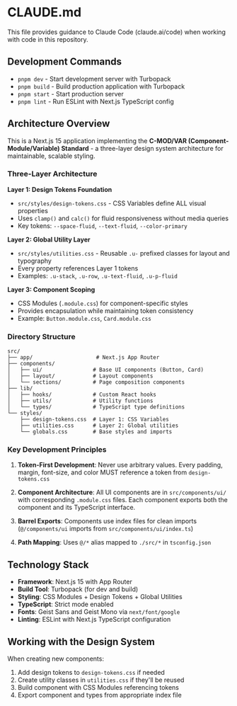 # CLAUDE.md

This file provides guidance to Claude Code (claude.ai/code) when working with code in this repository.

## Development Commands

- `pnpm dev` - Start development server with Turbopack
- `pnpm build` - Build production application with Turbopack
- `pnpm start` - Start production server
- `pnpm lint` - Run ESLint with Next.js TypeScript config

## Architecture Overview

This is a Next.js 15 application implementing the **C-MOD/VAR (Component-Module/Variable) Standard** - a three-layer design system architecture for maintainable, scalable styling.

### Three-Layer Architecture

**Layer 1: Design Tokens Foundation**
- `src/styles/design-tokens.css` - CSS Variables define ALL visual properties
- Uses `clamp()` and `calc()` for fluid responsiveness without media queries
- Key tokens: `--space-fluid`, `--text-fluid`, `--color-primary`

**Layer 2: Global Utility Layer**
- `src/styles/utilities.css` - Reusable `.u-` prefixed classes for layout and typography
- Every property references Layer 1 tokens
- Examples: `.u-stack`, `.u-row`, `.u-text-fluid`, `.u-p-fluid`

**Layer 3: Component Scoping**
- CSS Modules (`.module.css`) for component-specific styles
- Provides encapsulation while maintaining token consistency
- Example: `Button.module.css`, `Card.module.css`

### Directory Structure

```
src/
├── app/                    # Next.js App Router
├── components/
│   ├── ui/                # Base UI components (Button, Card)
│   ├── layout/            # Layout components
│   └── sections/          # Page composition components
├── lib/
│   ├── hooks/             # Custom React hooks
│   ├── utils/             # Utility functions
│   └── types/             # TypeScript type definitions
└── styles/
    ├── design-tokens.css  # Layer 1: CSS Variables
    ├── utilities.css      # Layer 2: Global utilities
    └── globals.css        # Base styles and imports
```

### Key Development Principles

1. **Token-First Development**: Never use arbitrary values. Every padding, margin, font-size, and color MUST reference a token from `design-tokens.css`

2. **Component Architecture**: All UI components are in `src/components/ui/` with corresponding `.module.css` files. Each component exports both the component and its TypeScript interface.

3. **Barrel Exports**: Components use index files for clean imports (`@/components/ui` imports from `src/components/ui/index.ts`)

4. **Path Mapping**: Uses `@/*` alias mapped to `./src/*` in `tsconfig.json`

## Technology Stack

- **Framework**: Next.js 15 with App Router
- **Build Tool**: Turbopack (for dev and build)
- **Styling**: CSS Modules + Design Tokens + Global Utilities
- **TypeScript**: Strict mode enabled
- **Fonts**: Geist Sans and Geist Mono via `next/font/google`
- **Linting**: ESLint with Next.js TypeScript configuration

## Working with the Design System

When creating new components:
1. Add design tokens to `design-tokens.css` if needed
2. Create utility classes in `utilities.css` if they'll be reused
3. Build component with CSS Modules referencing tokens
4. Export component and types from appropriate index file
